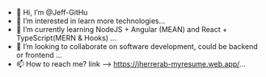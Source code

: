 - 👋 Hi, I’m @Jeff-GitHu
- 👀 I’m interested in learn more technologies...
- 🌱 I’m currently learning NodeJS + Angular (MEAN) and React + TypeScript(MERN & Hooks) ...
- 💞️ I’m looking to collaborate on software development, could be backend or frontend ...
- 📫 How to reach me? link --> https://jherrerab-myresume.web.app/...

<!---
Jeff-GitHu/Jeff-GitHu is a ✨ special ✨ repository because its `README.md` (this file) appears on your GitHub profile.
You can click the Preview link to take a look at your changes.
--->
